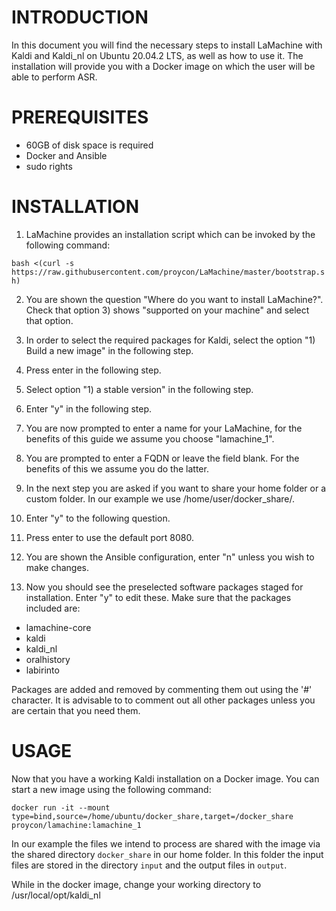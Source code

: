 # INTRODUCTION #

In this document you will find the necessary steps to install LaMachine with Kaldi and Kaldi_nl on Ubuntu 20.04.2 LTS, as well as how to use it. The installation will provide you with a Docker image on which the user will be able to perform ASR.

# PREREQUISITES #

- 60GB of disk space is required
- Docker and Ansible
- sudo rights

# INSTALLATION #

1. LaMachine provides an installation script which can be invoked by the following command:

`bash <(curl -s https://raw.githubusercontent.com/proycon/LaMachine/master/bootstrap.sh)`

2. You are shown the question "Where do you want to install LaMachine?". Check that option 3) shows "supported on your machine" and select that option.

3. In order to select the required packages for Kaldi, select the option "1) Build a new image" in the following step.

4. Press enter in the following step.

5. Select option "1) a stable version" in the following step.

6. Enter "y" in the following step.

7. You are now prompted to enter a name for your LaMachine, for the benefits of this guide we assume you choose "lamachine_1".

8. You are prompted to enter a FQDN or leave the field blank. For the benefits of this we assume you do the latter.

9. In the next step you are asked if you want to share your home folder or a custom folder. In our example we use /home/user/docker_share/.

10. Enter "y" to the following question.

11. Press enter to use the default port 8080.

12. You are shown the Ansible configuration, enter "n" unless you wish to make changes.

13. Now you should see the preselected software packages staged for installation. Enter "y" to edit these. Make sure that the packages included are:
- lamachine-core
- kaldi
- kaldi_nl
- oralhistory
- labirinto

Packages are added and removed by commenting them out using the '#' character. It is advisable to to comment out all other packages unless you are certain that you need them.

# USAGE #

Now that you have a working Kaldi installation on a Docker image. You can start a new image using the following command:

`docker run -it --mount type=bind,source=/home/ubuntu/docker_share,target=/docker_share proycon/lamachine:lamachine_1`

In our example the files we intend to process are shared with the image via the shared directory `docker_share` in our home folder. In this folder the input files are stored in the directory `input` and the output files in `output`. 

While in the docker image, change your working directory to /usr/local/opt/kaldi_nl
